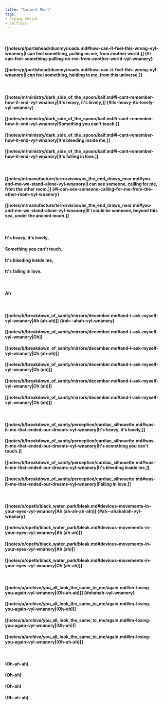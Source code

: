 ```yaml
---
title: "Ancient Moon"
tags:
- Crying Vessel
- Selfless
---
```

&nbsp;
#### [[notes/p/portishead/dummy/roads.md#how-can-it-feel-this-wrong-vyl-wnanory|I can feel something, pulling on me, from another world.]] {#i-can-feel-something-pulling-on-me-from-another-world-vyl-wnanory}
#### [[notes/p/portishead/dummy/roads.md#how-can-it-feel-this-wrong-vyl-wnanory|I can feel something, holding to me, from this universe.]]
&nbsp;
#### [[notes/m/ministry/dark_side_of_the_spoon/kaif.md#i-cant-remember-how-it-end-vyl-wnanory|It's heavy, it's lovely,]] {#its-heavy-its-lovely-vyl-wnanory}
#### [[notes/m/ministry/dark_side_of_the_spoon/kaif.md#i-cant-remember-how-it-end-vyl-wnanory|Something you can't touch.]]
#### [[notes/m/ministry/dark_side_of_the_spoon/kaif.md#i-cant-remember-how-it-end-vyl-wnanory|It's bleeding inside me,]]
#### [[notes/m/ministry/dark_side_of_the_spoon/kaif.md#i-cant-remember-how-it-end-vyl-wnanory|It's falling in love.]]
&nbsp;
#### [[notes/m/manufacture/terrorvision/as_the_end_draws_near.md#you-and-me-we-stand-alone-vyl-wnanory|I can see someone, calling for me, from the other room.]] {#i-can-see-someone-calling-for-me-from-the-other-room-vyl-wnanory}
#### [[notes/m/manufacture/terrorvision/as_the_end_draws_near.md#you-and-me-we-stand-alone-vyl-wnanory|If I could be someone, beyond this sea, under the ancient moon.]]
&nbsp;
#### It's heavy, it's lovely,
#### Something you can't touch.
#### It's bleeding inside me,
#### It's falling in love.
&nbsp;
#### Ah
&nbsp;
#### [[notes/b/breakdown_of_sanity/mirrors/december.md#and-i-ask-myself-vyl-wnanory|Ah  (ah-ah)]] {#ah--ahah-vyl-wnanory}
#### [[notes/b/breakdown_of_sanity/mirrors/december.md#and-i-ask-myself-vyl-wnanory|Oh]]
#### [[notes/b/breakdown_of_sanity/mirrors/december.md#and-i-ask-myself-vyl-wnanory|Oh  (ah-ah)]]
#### [[notes/b/breakdown_of_sanity/mirrors/december.md#and-i-ask-myself-vyl-wnanory|Oh  (oh)]]
#### [[notes/b/breakdown_of_sanity/mirrors/december.md#and-i-ask-myself-vyl-wnanory|Oh  (ah)]]
#### [[notes/b/breakdown_of_sanity/mirrors/december.md#and-i-ask-myself-vyl-wnanory|Oh  (ah)]]
&nbsp;
#### [[notes/b/breakdown_of_sanity/perception/cardiac_silhouette.md#was-it-me-that-ended-our-dreams-vyl-wnanory|It's heavy, it's lovely,]]
#### [[notes/b/breakdown_of_sanity/perception/cardiac_silhouette.md#was-it-me-that-ended-our-dreams-vyl-wnanory|It's something you can't touch.]]
#### [[notes/b/breakdown_of_sanity/perception/cardiac_silhouette.md#was-it-me-that-ended-our-dreams-vyl-wnanory|It's bleeding inside me,]]
#### [[notes/b/breakdown_of_sanity/perception/cardiac_silhouette.md#was-it-me-that-ended-our-dreams-vyl-wnanory|Falling in love.]]
&nbsp;
#### [[notes/o/opeth/black_water_park/bleak.md#devious-movements-in-your-eyes-vyl-wnanory|Ah  (ah-ah-ah-ah)]] {#ah--ahahahah-vyl-wnanory}
#### [[notes/o/opeth/black_water_park/bleak.md#devious-movements-in-your-eyes-vyl-wnanory|Ah  (ah-ah)]]
#### [[notes/o/opeth/black_water_park/bleak.md#devious-movements-in-your-eyes-vyl-wnanory|Ah  (ah)]]
#### [[notes/o/opeth/black_water_park/bleak.md#devious-movements-in-your-eyes-vyl-wnanory|Oh  (ah-ah)]]
&nbsp;
#### [[notes/a/archive/you_all_look_the_same_to_me/again.md#im-losing-you-again-vyl-wnanory|(Oh-ah-ah)]] {#ohahah-vyl-wnanory}
#### [[notes/a/archive/you_all_look_the_same_to_me/again.md#im-losing-you-again-vyl-wnanory|(Oh-oh)]]
#### [[notes/a/archive/you_all_look_the_same_to_me/again.md#im-losing-you-again-vyl-wnanory|(Oh-ah)]]
#### [[notes/a/archive/you_all_look_the_same_to_me/again.md#im-losing-you-again-vyl-wnanory|(Oh-ah-ah)]]
&nbsp;
#### (Oh-ah-ah)
#### (Oh-oh)
#### (Oh-ah)
#### (Oh-ah-ah)
